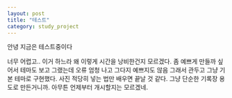 ```yaml
---
layout: post
title: "테스트"
category: study_project
---
```


안녕 지금은 테스트중이다 

너무 어렵고.. 이거 하느라 왜 이렇게 시간을 낭비한건지 모르겠다. 
좀 예쁘게 만들까 싶어서 테마도 보고 그랬는데 오류 엄청 나고 그다지 예쁘지도 않음
그래서 관두고 그냥 기본 테마로 구현했다.
사진 적당히 넣는 법만 배우면 끝날 것 같다. 그냥 단순한 기록장 용도로 만든거니까.
아무튼 언제부터 개시할지는 모르겠네.